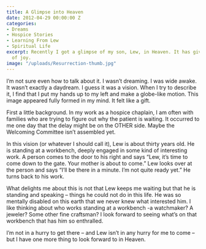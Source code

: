 ```yaml
---
title: A Glimpse into Heaven
date: 2012-04-29 00:00:00 Z
categories:
- Dreams
- Hospice Stories
- Learning From Lew
- Spiritual Life
excerpt: Recently I got a glimpse of my son, Lew, in Heaven. It has given me a lot
  of joy.
image: "/uploads/Resurrection-thumb.jpg"
---
```


I’m not sure even how to talk about it. I wasn’t dreaming. I was wide awake. It wasn’t exactly a daydream. I guess it was a vision. When I try to describe it, I find that I put my hands up to my left and make a globe-like motion. This image appeared fully formed in my mind. It felt like a gift.

First a little background. In my work as a hospice chaplain, I am often with families who are trying to figure out why the patient is waiting. It occurred to me one day that the delay might be on the OTHER side. Maybe the Welcoming Committee isn’t assembled yet.

In this vision (or whatever I should call it), Lew is about thirty years old. He is standing at a workbench, deeply engaged in some kind of interesting work. A person comes to the door to his right and says “Lew, it’s time to come down to the gate. Your mother is about to come.” Lew looks over at the person and says “I’ll be there in a minute. I’m not quite ready yet.” He turns back to his work.

What delights me about this is not that Lew keeps me waiting but that he is standing and speaking – things he could not do in this life. He was so mentally disabled on this earth that we never knew what interested him. I like thinking about who works standing at a workbench -a watchmaker? A jeweler? Some other fine craftsman? I look forward to seeing what’s on that workbench that has him so enthralled.

I’m not in a hurry to get there – and Lew isn’t in any hurry for me to come – but I have one more thing to look forward to in Heaven.
